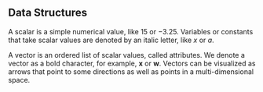 ## Data Structures ##
A scalar is a simple numerical value, like 15 or −3.25. Variables or constants that take scalar values are denoted by an italic letter, like *x* or *a*. 

A vector is an ordered list of scalar values, called attributes. We denote a vector as a bold character, for example, **x** or **w**. Vectors can be visualized as arrows that point to some directions as well as points in a multi-dimensional space.